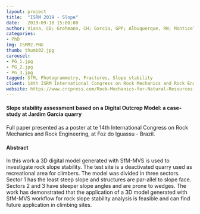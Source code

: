 ```yaml
---
layout: project
title:  "ISRM 2019 - Slope"
date:   2019-09-18 15:00:00
author: Viana, CD; Grohmann, CH; Garcia, GPP; Albuquerque, RW; Monticelli, JP; Cacciari, PP & Futai, MM
categories:
- PhD
img: ISRM2.PNG
thumb: thumb02.jpg
carousel:
- PG_1.jpg
- PG_2.jpg
- PG_3.jpg
tagged: SfM, Photogrammetry, Fractures, Slope stability
client: 14th ISRM International Congress on Rock Mechanics and Rock Engineering
website: https://www.crcpress.com/Rock-Mechanics-for-Natural-Resources-and-Infrastructure-Development---Full/Fontoura-Rocca-Mendoza/p/book/9780367422844
---
```

#### Slope stability assessment based on a Digital Outcrop Model: a case-study at Jardim Garcia quarry
Full paper presented as a poster at te 14th International Congress on Rock Mechanics and Rock Engineering, at Foz do Iguassu - Brazil.

#### Abstract
In this work a 3D digital model generated with SfM-MVS is used to investigate rock slope stability. The test site is a deactivated quarry used as recreational area for climbers. The model was divided in three sectors. Sector 1 has the least steep slope and structures are par-allel to slope face. Sectors 2 and 3 have steeper slope angles and are prone to wedges. The work has demonstrated that the application of a 3D model generated with SfM-MVS workflow for rock slope stability analysis is feasible and can find future application in climbing sites.
